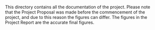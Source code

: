 This directory contains all the documentation of the project. Please note that the Project Proposal was made before the commencement of the project, and due to this reason the figures can differ. The figures in the Project Report are the accurate final figures.
